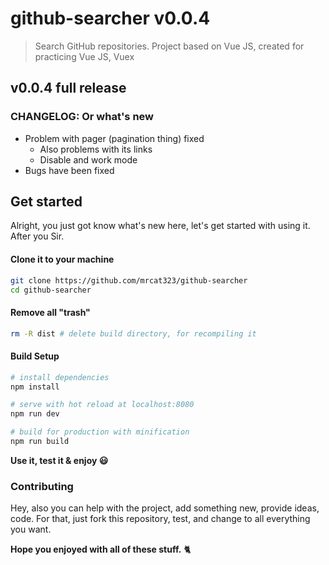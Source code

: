 # github-searcher v0.0.4

> Search GitHub repositories. Project based on Vue JS, created for practicing Vue JS, Vuex

## v0.0.4 full release

### CHANGELOG: Or what's new
* Problem with pager (pagination thing) fixed
  * Also problems with its links
  * Disable and work mode
* Bugs have been fixed

## Get started
Alright, you just got know what's new here, let's get started with using it. After you Sir.
#### Clone it to your machine
```BASH
git clone https://github.com/mrcat323/github-searcher
cd github-searcher
```
#### Remove all "trash"
```BASH
rm -R dist # delete build directory, for recompiling it
```
#### Build Setup

```BASH
# install dependencies
npm install

# serve with hot reload at localhost:8080
npm run dev

# build for production with minification
npm run build
```
**Use it, test it & enjoy :smiley:**

### Contributing
Hey, also you can help with the project, add something new, provide ideas, code. For that, just fork this repository, test, and change to all everything you want.

**Hope you enjoyed with all of these stuff.** :cat2:
